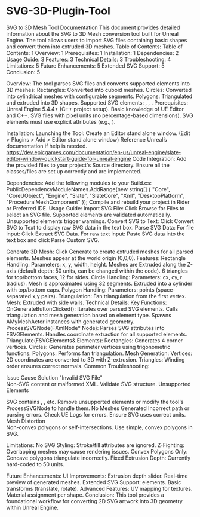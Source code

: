 # SVG-3D-Plugin-Tool
SVG to 3D Mesh Tool Documentation
This document provides detailed information about the SVG to 3D Mesh conversion tool built for Unreal Engine. The tool allows users to import SVG files containing basic shapes and convert them into extruded 3D meshes.
Table of Contents:
Table of Contents:	1
Overview:	1
Prerequisites:	1
Installation:	1
Dependencies:	2
Usage Guide:	3
Features:	3
Technical Details:	3
Troubleshooting:	4
Limitations:	5
Future Enhancements:	5
Extended SVG Support:	5
Conclusion:	5

Overview:
The tool parses SVG files and converts supported elements into 3D meshes:
Rectangles: Converted into cuboid meshes.
Circles: Converted into cylindrical meshes with configurable segments.
Polygons: Triangulated and extruded into 3D shapes.
Supported SVG elements: <rect>, <circle>, <polygon>.
Prerequisites:
Unreal Engine 5.4.4+ (C++ project setup).
Basic knowledge of UE Editor and C++.
SVG files with pixel units (no percentage-based dimensions).
SVG elements must use explicit attributes (e.g., <rect x="10" y="20" width="30" height="40"/>).

Installation:
Launching the Tool:
Create an Editor stand alone window. (Edit > Plugins > Add > Editor stand alone window)
Reference Unreal’s documentation if help is needed. https://dev.epicgames.com/documentation/en-us/unreal-engine/slate-editor-window-quickstart-guide-for-unreal-engine 
Code Integration:
Add the provided files to your project's Source directory. 
Ensure all the classes/files are set up correctly and are implemented.

Dependencies:
Add the following modules to your Build.cs:
PublicDependencyModuleNames.AddRange(new string[] { 
    "Core", 
    "CoreUObject", 
    "Engine", 
    "Slate", 
    "SlateCore",
    "Xml",
    "DesktopPlatform",
    "ProceduralMeshComponent"
});
Compile and rebuild your project in Rider or Preferred IDE.
Usage Guide:
Import SVG File:
Click Browse for Files to select an SVG file.
Supported elements are validated automatically. Unsupported elements trigger warnings.
Convert SVG to Text:
Click Convert SVG to Text to display raw SVG data in the text box.
Parse SVG Data:
For file input: Click Extract SVG Data.
For raw text input: Paste SVG data into the text box and click Parse Custom SVG.

Generate 3D Mesh:
Click Generate to create extruded meshes for all parsed elements.
Meshes appear at the world origin (0,0,0).
Features:
Rectangle Handling:
Parameters: x, y, width, height.
Meshes are Extruded along the Z-axis (default depth: 50 units, can be changed within the code).
6 triangles for top/bottom faces, 12 for sides.
Circle Handling:
Parameters: cx, cy, r (radius).
Mesh is approximated using 32 segments.
Extruded into a cylinder with top/bottom caps.
Polygon Handling:
Parameters: points (space-separated x,y pairs).
Triangulation: Fan triangulation from the first vertex.
Mesh: Extruded with side walls.
Technical Details: 
Key Functions:
OnGenerateButtonClicked():
Iterates over parsed SVG elements.
Calls triangulation and mesh generation based on element type.
Spawns AMyMeshActor instances with generated geometry.
ProcessSVGNode(FXmlNode* Node):
Parses SVG attributes into FSVGElements.
Handles coordinate extraction for all supported elements.
Triangulate(FSVGElements& Elements):
Rectangles: Generates 4 corner vertices.
Circles: Generates perimeter vertices using trigonometric functions.
Polygons: Performs fan triangulation.
Mesh Generation:
Vertices: 2D coordinates are converted to 3D with Z-extrusion.
Triangles: Winding order ensures correct normals.
Common Troubleshooting:

Issue
Cause
Solution
"Invalid SVG File"	
Non-SVG content or malformed XML.
Validate SVG structure.
Unsupported Elements	


SVG contains <path>, <ellipse>, etc.
Remove unsupported elements or modify the tool's ProcessSVGNode to handle them.
No Meshes Generated
Incorrect path or parsing errors.
Check UE Logs for errors. Ensure SVG uses correct units.
Mesh Distortion		
Non-convex polygons or self-intersections.
Use simple, convex polygons in SVG.


Limitations:
No SVG Styling: Stroke/fill attributes are ignored.
Z-Fighting: Overlapping meshes may cause rendering issues.
Convex Polygons Only: Concave polygons triangulate incorrectly.
Fixed Extrusion Depth: Currently hard-coded to 50 units.

Future Enhancements:
UI Improvements:
Extrusion depth slider.
Real-time preview of generated meshes.
Extended SVG Support:
<path> elements.
Basic transforms (translate, rotate).
Advanced Features:
UV mapping for textures.
Material assignment per shape.
Conclusion:
This tool provides a foundational workflow for converting 2D SVG artwork into 3D geometry within Unreal Engine.
